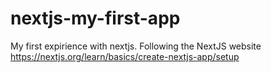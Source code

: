 # nextjs-my-first-app
My first expirience with nextjs. Following the NextJS website https://nextjs.org/learn/basics/create-nextjs-app/setup
